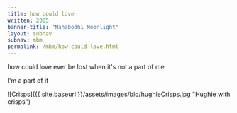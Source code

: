 ```yaml
---
title: how could love
written: 2005
banner-title: "Mahabodhi Moonlight" 
layout: subnav
subnav: mbm
permalink: /mbm/how-could-love.html
---
```


<div class="poem">
how could love  
ever be lost  
when it's not a part of me  
 
I'm a part of it
</div>

![Crisps]({{ site.baseurl }}/assets/images/bio/hughieCrisps.jpg "Hughie with crisps")
